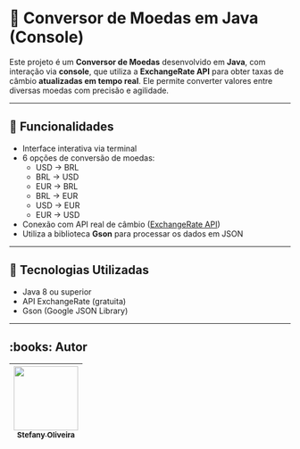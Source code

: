# 💱 Conversor de Moedas em Java (Console)

Este projeto é um **Conversor de Moedas** desenvolvido em **Java**, com interação via **console**, que utiliza a **ExchangeRate API** para obter taxas de câmbio **atualizadas em tempo real**. Ele permite converter valores entre diversas moedas com precisão e agilidade.

---

## 🚀 Funcionalidades

- Interface interativa via terminal
- 6 opções de conversão de moedas:
  - USD → BRL
  - BRL → USD
  - EUR → BRL
  - BRL → EUR
  - USD → EUR
  - EUR → USD
- Conexão com API real de câmbio ([ExchangeRate API](https://www.exchangerate-api.com/))
- Utiliza a biblioteca **Gson** para processar os dados em JSON

---

## 🔧 Tecnologias Utilizadas

- Java 8 ou superior
- API ExchangeRate (gratuita)
- Gson (Google JSON Library)

---


<h2> :books: Autor </h2>

| [<img loading="lazy" src="https://avatars.githubusercontent.com/u/19712724?v=4" width=115><br><sub>Stefany Oliveira</sub>](https://github.com/steoliv) |
| :---: |

